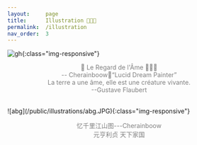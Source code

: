 ```yaml
---
layout:     page
title:      Illustration 👩🏻‍🎨
permalink:  /illustration
nav_order:  3
---
```

 
![gh](/public/illustrations/gh.png){:class="img-responsive"}
<p style="text-align:center;color:gray;font-size:100%;">
🫧 Le Regard de l'Âme 💭✨🌙 <br>-- Cherainboow🥕“Lucid Dream Painter”
<br>La terre a une âme, elle est une créature vivante.<br>
 --Gustave Flaubert
</p>

<br>
![abg](/public/illustrations/abg.JPG){:class="img-responsive"}
<p style="text-align:center;color:gray;font-size:100%;">
忆千里江山图---Cherainboow<br>
元亨利贞 天下家国
</p>
